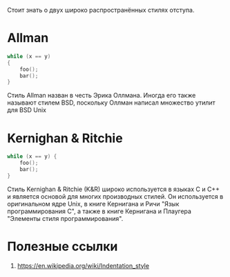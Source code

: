 Стоит знать о двух широко распространённых стилях отступа.

# Allman

```c
while (x == y)
{
    foo();
    bar();
}
```

Стиль Allman назван в честь Эрика Оллмана. Иногда его также называют стилем BSD, поскольку Оллман написал множество утилит для BSD Unix

# Kernighan & Ritchie

```c
while (x == y) {
    foo();
    bar();
}
```

Стиль Kernighan & Ritchie (K&R) широко используется в языках C и C++ и является основой для многих производных стилей. Он используется в оригинальном ядре Unix, в книге Кернигана и Ричи "Язык программирования C", а также в книге Кернигана и Плаугера "Элементы стиля программирования".

# Полезные ссылки

1) https://en.wikipedia.org/wiki/Indentation_style
